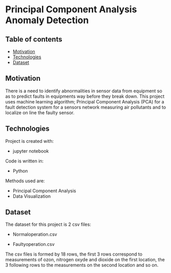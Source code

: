 # Principal Component Analysis Anomaly Detection

## Table of contents
* [Motivation](#Motivation)
* [Technologies](#technologies)
* [Dataset](#dataset)

## Motivation

There is a need to identify abnormalities in sensor data from equipment so as to predict faults in equipments way before they break down.
This project uses machine learning algorithm; Principal Component Analysis (PCA) for a fault detection system for a sensors network measuring air pollutants and to localize on line the faulty sensor. 


## Technologies
Project is created with:
* jupyter notebook

Code is written in:
* Python

Methods used are:
* Principal Component Analysis
* Data Visualization


## Dataset
The dataset for this project is 2 csv files:

* Normaloperation.csv

* Faultyoperation.csv

The csv files is formed by 18 rows, the first 3 rows correspond to measurements of ozon, nitrogen oxyde and dioxide on the first location, the 3 following rows to the measurements on the second location and so on.
